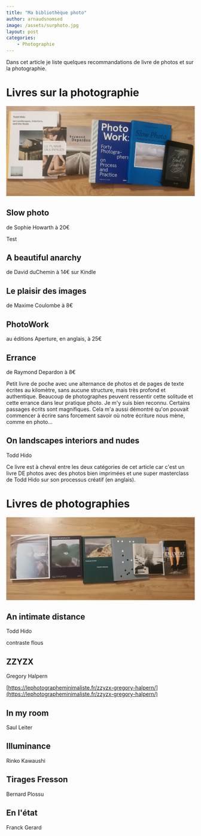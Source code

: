 ```yaml
---
title: "Ma bibliothèque photo"
author: arnaudsnomsed
image: /assets/surphoto.jpg
layout: post
categories:
    - Photographie
---
```


Dans cet article je liste quelques recommandations de livre de photos
et sur la photographie.

# Livres sur la photographie

![](/assets/surphoto.jpg)

## Slow photo
de Sophie Howarth à 20€

Test


## A beautiful anarchy
de David duChemin à 14€ sur Kindle

## Le plaisir des images
de Maxime Coulombe à 8€


## PhotoWork
au éditions Aperture, en anglais, à 25€



## Errance 
de Raymond Depardon à 8€

Petit livre de poche avec une alternance de photos et de pages de texte écrites au kilomètre, sans aucune structure, mais très profond et authentique. Beaucoup de photographes peuvent ressentir cette solitude et cette errance dans leur pratique photo. Je m'y suis bien reconnu. Certains passages écrits sont magnifiques. Cela m'a aussi démontré qu'on pouvait commencer à écrire sans forcement savoir où notre écriture nous mène, comme en photo...

## On landscapes interiors and nudes
Todd Hido 

Ce livre est à cheval entre les deux catégories de cet article car c'est un livre DE photos avec des photos bien imprimées et une super masterclass de Todd Hido sur son processus créatif (en anglais).

# Livres de photographies

![](/assets/dephoto.jpg)


## An intimate distance
Todd Hido

contraste flous

## ZZYZX
Gregory Halpern

[https://lephotographeminimaliste.fr/zzyzx-gregory-halpern/](https://lephotographeminimaliste.fr/zzyzx-gregory-halpern/)

## In my room
Saul Leiter

## Illuminance
Rinko Kawaushi

## Tirages Fresson
Bernard Plossu

## En l'état
Franck Gerard
